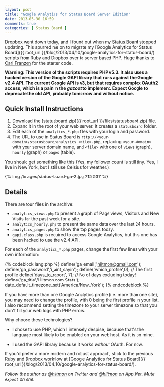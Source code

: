 ```yaml
---
layout: post
title: "Google Analytics for Status Board Server Edition"
date: 2013-05-30 16:59
comments: true
categories: [ Status Board ]
---
```


Dropbox went down today, and I found out when my [Status Board](http://click.linksynergy.com/fs-bin/stat?id=V41G*FiMqjc&offerid=146261&type=3&subid=0&tmpid=1826&RD_PARM1=https%253A%252F%252Fitunes.apple.com%252Fus%252Fapp%252Fstatus-board%252Fid449955536%253Fmt%253D8%2526uo%253D4%2526partnerId%253D30) stopped updating. This spurred me on to migrate my [Google Analytics for Status Board]({{ root_url }}/blog/2013/04/10/google-analytics-for-status-board/) scripts from Ruby and Dropbox over to server based PHP. <span class="light">Huge thanks to [Carl Franzon](http://www.carlfranzon.com/2013/04/google-analytics-panel-for-status-board/) for the starter code.</span>

**Warning: This version of the scripts requires PHP v5.3. It also uses a hacked version of the Google GAPI library that runs against the Google v2.4 API. The current Google API is v3, but that requires complex OAuth2 access, which is a pain in the *gazoot* to implement. <span class="light">Expect Google to deprecate the old API, probably tomorrow and without notice.</span>**

## Quick Install Instructions

1. Download the [statusboard.zip]({{ root_url }}/files/statusboard.zip) file.
2. Expand it in the root of your web server. It creates a `statusboard` folder.
3. Edit each of the `analytics_*.php` files with your login and password.
4. The URL to use in Status Board is `http://<your-domain>/statusboard/analytics_<file>.php`, replacing `<your-domain>` with your server domain name, and `<file>` with one of `views` (graph), `hourly` (graph) or `pages` (table).

You should get something like this <span class="light">(Yes, my follower count is still tiny. Yes, I live in New York, but I still use Celsius for weather.)</span>:

{% img /images/status-board-ga-2.jpg 715 537 %}

## Details

There are four files in the archive:

* `analytics_views.php` to present a graph of Page views, Visitors and New Visits for the past week for a site.
* `analytics_hourly.php` to present the same data over the last 24 hours.
* `analytics_pages.php` to show the top pages today.
* `gapi.class.php` is required to access Google Analytics, but this one has been hacked to use the v2.4 API.

For each of the `analytics_*.php` pages, change the first few lines with your own information:

{% codeblock lang:php %}
define('ga_email','hiltmon@gmail.com');
define('ga_password','i_aint_sayin');
define('which_profile',0); // The first profile
define('days_to_report', 7); // No of days excluding today!
define('ga_title','Hiltmon.com Stats');
date_default_timezone_set('America/New_York');
{% endcodeblock %}

If you have more than one Google Analytics profile (i.e. more than one site), you may need to change the profile, with 0 being the first profile in your list. I also recommend setting the timezone to your server timezone so that you don't fill your web logs with PHP errors.

Why choose these technologies?

* I chose to use PHP, <span class="light">which I intensely despise</span>, because that's the language most likely to be enabled on your web host. As it is on mine.

* I used the GAPI library because it works *without* OAuth. <span class="light">For now.</span>

If you'd prefer a more modern and robust approach, stick to the previous Ruby and Dropbox workflow at [Google Analytics for Status Board]({{ root_url }}/blog/2013/04/10/google-analytics-for-status-board/).

*Follow the author as [@hiltmon](http://twitter.com/hiltmon) on Twitter and [@hiltmon](http://alpha.app.net/hiltmon) on App.Net. Mute `#xpost` on one.*